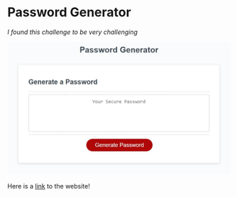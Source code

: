 # Password Generator
*I found this challenge to be very challenging*

![ScreenShot](https://github.com/clairedelargy/Challenge-Week-3/blob/main/images/Capture.JPG)

Here is a [link](https://clairedelargy.github.io/Challenge-Week-3/) to the website!
